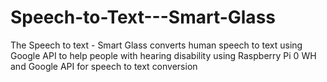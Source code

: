 # Speech-to-Text---Smart-Glass
The Speech to text - Smart Glass converts human speech to text using Google API to help people with hearing disability using Raspberry Pi 0 WH and Google API for speech to text conversion
